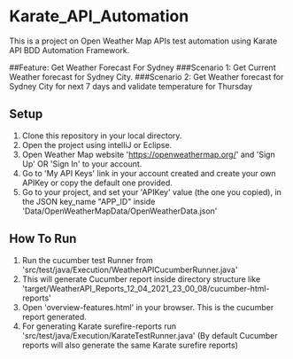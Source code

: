 # Karate_API_Automation
This is a project on Open Weather Map APIs test automation using Karate API BDD Automation Framework.

##Feature:
Get Weather Forecast For Sydney
###Scenario 1: 
Get Current Weather forecast for Sydney City.
###Scenario 2: 
Get Weather forecast for Sydney City for next 7 days and validate temperature for Thursday

## Setup
1. Clone this repository in your local directory.
2. Open the project using intelliJ or Eclipse.
3. Open Weather Map website 'https://openweathermap.org/' and 'Sign Up' OR 'Sign In' to your account.
4. Go to 'My API Keys' link in your account created and create your own APIKey or copy the default one provided.
5. Go to your project, and set your 'APIKey' value (the one you copied), in the JSON key_name "APP_ID" inside 'Data/OpenWeatherMapData/OpenWeatherData.json'

## How To Run
1. Run the cucumber test Runner from 'src/test/java/Execution/WeatherAPICucumberRunner.java'
2. This will generate Cucumber report inside directory structure like 'target/WeatherAPI_Reports_12_04_2021_23_00_08/cucumber-html-reports' 
3. Open 'overview-features.html' in your browser. This is the cucumber report generated.
4. For generating Karate surefire-reports run 'src/test/java/Execution/KarateTestRunner.java'
   (By default Cucumber reports will also generate the same Karate surefire reports)
   